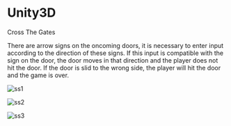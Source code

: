 # Unity3D

Cross The Gates

There are arrow signs on the oncoming doors, it is necessary to enter input according to the direction of these signs. If this input is compatible with the sign on the door, the door moves in that direction and the player does not hit the door. If the door is slid to the wrong side, the player will hit the door and the game is over.

![ss1](https://i.ibb.co/nQg67Rs/Cross-Gates.png)

![ss2](https://i.ibb.co/B38fpJM/Cross-Gates2.png)

![ss3](https://i.ibb.co/qNZkK1c/Cross-Gates3.png)
